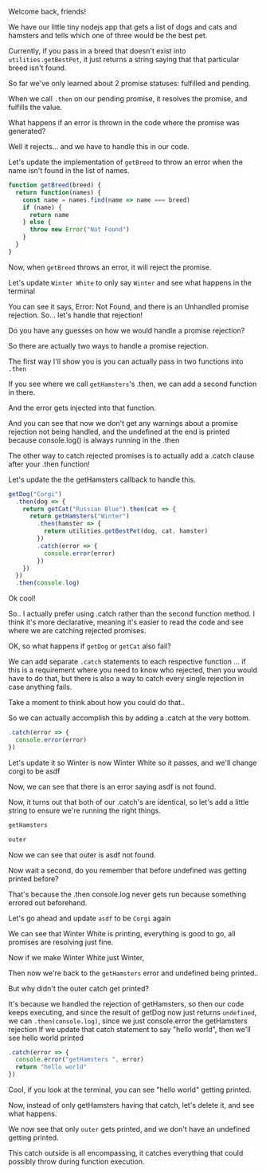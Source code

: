 Welcome back, friends!

We have our little tiny nodejs app that gets a list of dogs and cats and hamsters and tells which one of three would
be the best pet.

Currently, if you pass in a breed that doesn't exist into `utilities.getBestPet`, it just returns a string saying
that that particular breed isn't found.

So far we've only learned about 2 promise statuses: fulfilled and pending.

When we call `.then` on our pending promise, it resolves the promise, and fulfills the value.

What happens if an error is thrown in the code where the promise was generated?

Well it rejects... and we have to handle this in our code.

Let's update the implementation of `getBreed` to throw an error when the name isn't found in the list of names.

```js
function getBreed(breed) {
  return function(names) {
    const name = names.find(name => name === breed)
    if (name) {
      return name
    } else {
      throw new Error("Not Found")
    }
  }
}
```

Now, when `getBreed` throws an error, it will reject the promise.

Let's update `Winter White` to only say `Winter` and see what happens in the terminal

You can see it says, Error: Not Found, and there is an Unhandled promise rejection.
So... let's handle that rejection!

Do you have any guesses on how we would handle a promise rejection?

So there are actually two ways to handle a promise rejection.

The first way I'll show you is you can actually pass in two functions into `.then`

If you see where we call `getHamsters`'s .then, we can add a second function in there.

And the error gets injected into that function.

And you can see that now we don't get any warnings about a promise rejection not being handled, and the undefined at the end
is printed because console.log() is always running in the .then

The other way to catch rejected promises is to actually add a .catch clause after your .then function!

Let's update the the getHamsters callback to handle this.

```js
getDog("Corgi")
  .then(dog => {
    return getCat("Russian Blue").then(cat => {
      return getHamsters("Winter")
        .then(hamster => {
          return utilities.getBestPet(dog, cat, hamster)
        })
        .catch(error => {
          console.error(error)
        })
    })
  })
  .then(console.log)
```

Ok cool!

So.. I actually prefer using .catch rather than the second function method. I think it's more declarative, meaning it's easier
to read the code and see where we are catching rejected promises.

OK, so what happens if `getDog` or `getCat` also fail?

We can add separate `.catch` statements to each respective function ... if this is a requirement where you need to know
who rejected, then you would have to do that, but there is also a way to catch every single rejection in case anything fails.

Take a moment to think about how you could do that..

So we can actually accomplish this by adding a .catch at the very bottom.

```js
.catch(error => {
  console.error(error)
})
```

Let's update it so Winter is now Winter White so it passes, and we'll change corgi to be asdf

Now, we can see that there is an error saying asdf is not found.

Now, it turns out that both of our .catch's are identical, so let's add a little string to ensure we're running the right things.

```js
getHamsters

outer
```

Now we can see that outer is asdf not found.

Now wait a second, do you remember that before undefined was getting printed before?

That's because the .then console.log never gets run because something errored out beforehand.

Let's go ahead and update `asdf` to be `Corgi` again

We can see that Winter White is printing, everything is good to go, all promises are resolving just fine.

Now if we make Winter White just Winter,

Then now we're back to the `getHamsters` error and undefined being printed..

But why didn't the outer catch get printed?

It's because we handled the rejection of getHamsters, so then our code keeps executing, and since the result of
getDog now just returns `undefined`, we can `.then(console.log)`, since we just console.error the getHamsters rejection
If we update that catch statement to say "hello world", then we'll see hello world printed

```js
.catch(error => {
  console.error("getHamsters ", error)
  return "hello world"
})
```

Cool, if you look at the terminal, you can see "hello world" getting printed.

Now, instead of only getHamsters having that catch, let's delete it, and see what happens.

We now see that only `outer` gets printed, and we don't have an undefined getting printed.

This catch outside is all encompassing, it catches everything that could possibly throw during function execution.
